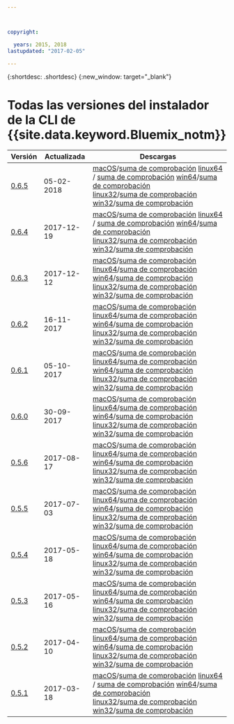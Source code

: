 ```yaml
---



copyright:

  years: 2015, 2018
lastupdated: "2017-02-05"

---
```



{:shortdesc: .shortdesc}
{:new_window: target="_blank"}

# Todas las versiones del instalador de la CLI de {{site.data.keyword.Bluemix_notm}}


| Versión |  Actualizada  | Descargas |
|---------|-----------|-----------|
| [0.6.5](https://github.com/IBM-Bluemix/bluemix-cli-release/releases/tag/v0.6.5) | 05-02-2018 | [macOS](https://clis.ng.bluemix.net/download/bluemix-cli/0.6.5/osx)/[suma de comprobación](https://clis.ng.bluemix.net/download/bluemix-cli/0.6.5/osx/checksum)  [linux64](https://clis.ng.bluemix.net/download/bluemix-cli/0.6.5/linux64) / [suma de comprobación](https://clis.ng.bluemix.net/download/bluemix-cli/0.6.5/linux64/checksum)  [win64](https://clis.ng.bluemix.net/download/bluemix-cli/0.6.5/win64)/[suma de comprobación](https://clis.ng.bluemix.net/download/bluemix-cli/0.6.5/win64/checksum) <br> [linux32](https://clis.ng.bluemix.net/download/bluemix-cli/0.6.5/linux32)/[suma de comprobación](https://clis.ng.bluemix.net/download/bluemix-cli/0.6.5/linux32/checksum)  [win32](https://clis.ng.bluemix.net/download/bluemix-cli/0.6.5/win32)/[suma de comprobación](https://clis.ng.bluemix.net/download/bluemix-cli/0.6.5/win32/checksum) |
| [0.6.4](https://github.com/IBM-Bluemix/bluemix-cli-release/releases/tag/v0.6.4) | 2017-12-19 | [macOS](https://clis.ng.bluemix.net/download/bluemix-cli/0.6.4/osx)/[suma de comprobación](https://clis.ng.bluemix.net/download/bluemix-cli/0.6.4/osx/checksum)  [linux64](https://clis.ng.bluemix.net/download/bluemix-cli/0.6.4/linux64) / [suma de comprobación](https://clis.ng.bluemix.net/download/bluemix-cli/0.6.4/linux64/checksum)  [win64](https://clis.ng.bluemix.net/download/bluemix-cli/0.6.4/win64)/[suma de comprobación](https://clis.ng.bluemix.net/download/bluemix-cli/0.6.4/win64/checksum) <br> [linux32](https://clis.ng.bluemix.net/download/bluemix-cli/0.6.4/linux32)/[suma de comprobación](https://clis.ng.bluemix.net/download/bluemix-cli/0.6.4/linux32/checksum)  [win32](https://clis.ng.bluemix.net/download/bluemix-cli/0.6.4/win32)/[suma de comprobación](https://clis.ng.bluemix.net/download/bluemix-cli/0.6.4/win32/checksum) |
| [0.6.3](https://github.com/IBM-Bluemix/bluemix-cli-release/releases/tag/v0.6.3) | 2017-12-12 | [macOS](https://clis.ng.bluemix.net/download/bluemix-cli/0.6.3/osx)/[suma de comprobación](https://clis.ng.bluemix.net/download/bluemix-cli/0.6.3/osx/checksum)  [linux64](https://clis.ng.bluemix.net/download/bluemix-cli/0.6.3/linux64)/[suma de comprobación](https://clis.ng.bluemix.net/download/bluemix-cli/0.6.3/linux64/checksum)  [win64](https://clis.ng.bluemix.net/download/bluemix-cli/0.6.3/win64)/[suma de comprobación](https://clis.ng.bluemix.net/download/bluemix-cli/0.6.3/win64/checksum) <br> [linux32](https://clis.ng.bluemix.net/download/bluemix-cli/0.6.3/linux32)/[suma de comprobación](https://clis.ng.bluemix.net/download/bluemix-cli/0.6.3/linux32/checksum)  [win32](https://clis.ng.bluemix.net/download/bluemix-cli/0.6.3/win32)/[suma de comprobación](https://clis.ng.bluemix.net/download/bluemix-cli/0.6.3/win32/checksum) |
| [0.6.2](https://github.com/IBM-Bluemix/bluemix-cli-release/releases/tag/v0.6.2) | 16-11-2017 | [macOS](https://clis.ng.bluemix.net/download/bluemix-cli/0.6.2/osx)/[suma de comprobación](https://clis.ng.bluemix.net/download/bluemix-cli/0.6.2/osx/checksum)  [linux64](https://clis.ng.bluemix.net/download/bluemix-cli/0.6.2/linux64)/[suma de comprobación](https://clis.ng.bluemix.net/download/bluemix-cli/0.6.2/linux64/checksum)  [win64](https://clis.ng.bluemix.net/download/bluemix-cli/0.6.2/win64)/[suma de comprobación](https://clis.ng.bluemix.net/download/bluemix-cli/0.6.2/win64/checksum) <br> [linux32](https://clis.ng.bluemix.net/download/bluemix-cli/0.6.2/linux32)/[suma de comprobación](https://clis.ng.bluemix.net/download/bluemix-cli/0.6.2/linux32/checksum)  [win32](https://clis.ng.bluemix.net/download/bluemix-cli/0.6.2/win32)/[suma de comprobación](https://clis.ng.bluemix.net/download/bluemix-cli/0.6.2/win32/checksum) |
| [0.6.1](https://github.com/IBM-Bluemix/bluemix-cli-release/releases/tag/v0.6.1) | 05-10-2017 | [macOS](https://clis.ng.bluemix.net/download/bluemix-cli/0.6.1/osx)/[suma de comprobación](https://clis.ng.bluemix.net/download/bluemix-cli/0.6.1/osx/checksum)  [linux64](https://clis.ng.bluemix.net/download/bluemix-cli/0.6.1/linux64)/[suma de comprobación](https://clis.ng.bluemix.net/download/bluemix-cli/0.6.1/linux64/checksum)  [win64](https://clis.ng.bluemix.net/download/bluemix-cli/0.6.1/win64)/[suma de comprobación](https://clis.ng.bluemix.net/download/bluemix-cli/0.6.1/win64/checksum) <br> [linux32](https://clis.ng.bluemix.net/download/bluemix-cli/0.6.1/linux32)/[suma de comprobación](https://clis.ng.bluemix.net/download/bluemix-cli/0.6.1/linux32/checksum)  [win32](https://clis.ng.bluemix.net/download/bluemix-cli/0.6.1/win32)/[suma de comprobación](https://clis.ng.bluemix.net/download/bluemix-cli/0.6.1/win32/checksum) |
| [0.6.0](https://github.com/IBM-Bluemix/bluemix-cli-release/releases/tag/v0.6.0) | 30-09-2017 | [macOS](https://clis.ng.bluemix.net/download/bluemix-cli/0.6.0/osx)/[suma de comprobación](https://clis.ng.bluemix.net/download/bluemix-cli/0.6.0/osx/checksum)  [linux64](https://clis.ng.bluemix.net/download/bluemix-cli/0.6.0/linux64)/[suma de comprobación](https://clis.ng.bluemix.net/download/bluemix-cli/0.6.0/linux64/checksum)  [win64](https://clis.ng.bluemix.net/download/bluemix-cli/0.6.0/win64)/[suma de comprobación](https://clis.ng.bluemix.net/download/bluemix-cli/0.6.0/win64/checksum) <br> [linux32](https://clis.ng.bluemix.net/download/bluemix-cli/0.6.0/linux32)/[suma de comprobación](https://clis.ng.bluemix.net/download/bluemix-cli/0.6.0/linux32/checksum)  [win32](https://clis.ng.bluemix.net/download/bluemix-cli/0.6.0/win32)/[suma de comprobación](https://clis.ng.bluemix.net/download/bluemix-cli/0.6.0/win32/checksum) |
| [0.5.6](https://github.com/IBM-Bluemix/bluemix-cli-release/releases/tag/v0.5.6) | 2017-08-17 | [macOS](https://clis.ng.bluemix.net/download/bluemix-cli/0.5.6/osx)/[suma de comprobación](https://clis.ng.bluemix.net/download/bluemix-cli/0.5.6/osx/checksum)  [linux64](https://clis.ng.bluemix.net/download/bluemix-cli/0.5.6/linux64)/[suma de comprobación](https://clis.ng.bluemix.net/download/bluemix-cli/0.5.6/linux64/checksum)  [win64](https://clis.ng.bluemix.net/download/bluemix-cli/0.5.6/win64)/[suma de comprobación](https://clis.ng.bluemix.net/download/bluemix-cli/0.5.6/win64/checksum) <br> [linux32](https://clis.ng.bluemix.net/download/bluemix-cli/0.5.6/linux32)/[suma de comprobación](https://clis.ng.bluemix.net/download/bluemix-cli/0.5.6/linux32/checksum)  [win32](https://clis.ng.bluemix.net/download/bluemix-cli/0.5.6/win32)/[suma de comprobación](https://clis.ng.bluemix.net/download/bluemix-cli/0.5.6/win32/checksum) |
| [0.5.5](https://github.com/IBM-Bluemix/bluemix-cli-release/releases/tag/v0.5.5) | 2017-07-03 | [macOS](https://clis.ng.bluemix.net/download/bluemix-cli/0.5.5/osx)/[suma de comprobación](https://clis.ng.bluemix.net/download/bluemix-cli/0.5.5/osx/checksum)  [linux64](https://clis.ng.bluemix.net/download/bluemix-cli/0.5.5/linux64)/[suma de comprobación](https://clis.ng.bluemix.net/download/bluemix-cli/0.5.5/linux64/checksum)  [win64](https://clis.ng.bluemix.net/download/bluemix-cli/0.5.5/win64)/[suma de comprobación](https://clis.ng.bluemix.net/download/bluemix-cli/0.5.5/win64/checksum) <br> [linux32](https://clis.ng.bluemix.net/download/bluemix-cli/0.5.5/linux32)/[suma de comprobación](https://clis.ng.bluemix.net/download/bluemix-cli/0.5.5/linux32/checksum)  [win32](https://clis.ng.bluemix.net/download/bluemix-cli/0.5.5/win32)/[suma de comprobación](https://clis.ng.bluemix.net/download/bluemix-cli/0.5.5/win32/checksum) |
| [0.5.4](https://github.com/IBM-Bluemix/bluemix-cli-release/releases/tag/v0.5.4) | 2017-05-18 | [macOS](https://clis.ng.bluemix.net/download/bluemix-cli/0.5.4/osx)/[suma de comprobación](https://clis.ng.bluemix.net/download/bluemix-cli/0.5.4/osx/checksum)  [linux64](https://clis.ng.bluemix.net/download/bluemix-cli/0.5.4/linux64)/[suma de comprobación](https://clis.ng.bluemix.net/download/bluemix-cli/0.5.4/linux64/checksum)  [win64](https://clis.ng.bluemix.net/download/bluemix-cli/0.5.4/win64)/[suma de comprobación](https://clis.ng.bluemix.net/download/bluemix-cli/0.5.4/win64/checksum) <br> [linux32](https://clis.ng.bluemix.net/download/bluemix-cli/0.5.4/linux32)/[suma de comprobación](https://clis.ng.bluemix.net/download/bluemix-cli/0.5.4/linux32/checksum)  [win32](https://clis.ng.bluemix.net/download/bluemix-cli/0.5.4/win32)/[suma de comprobación](https://clis.ng.bluemix.net/download/bluemix-cli/0.5.4/win32/checksum) |
| [0.5.3](https://github.com/IBM-Bluemix/bluemix-cli-release/releases/tag/v0.5.3) | 2017-05-16 | [macOS](https://clis.ng.bluemix.net/download/bluemix-cli/0.5.3/osx)/[suma de comprobación](https://clis.ng.bluemix.net/download/bluemix-cli/0.5.3/osx/checksum)  [linux64](https://clis.ng.bluemix.net/download/bluemix-cli/0.5.3/linux64)/[suma de comprobación](https://clis.ng.bluemix.net/download/bluemix-cli/0.5.3/linux64/checksum)  [win64](https://clis.ng.bluemix.net/download/bluemix-cli/0.5.3/win64)/[suma de comprobación](https://clis.ng.bluemix.net/download/bluemix-cli/0.5.3/win64/checksum) <br> [linux32](https://clis.ng.bluemix.net/download/bluemix-cli/0.5.3/linux32)/[suma de comprobación](https://clis.ng.bluemix.net/download/bluemix-cli/0.5.3/linux32/checksum)  [win32](https://clis.ng.bluemix.net/download/bluemix-cli/0.5.3/win32)/[suma de comprobación](https://clis.ng.bluemix.net/download/bluemix-cli/0.5.3/win32/checksum) |
| [0.5.2](https://github.com/IBM-Bluemix/bluemix-cli-release/releases/tag/v0.5.2) | 2017-04-10 | [macOS](https://clis.ng.bluemix.net/download/bluemix-cli/0.5.2/osx)/[suma de comprobación](https://clis.ng.bluemix.net/download/bluemix-cli/0.5.2/osx/checksum)  [linux64](https://clis.ng.bluemix.net/download/bluemix-cli/0.5.2/linux64)/[suma de comprobación](https://clis.ng.bluemix.net/download/bluemix-cli/0.5.2/linux64/checksum)  [win64](https://clis.ng.bluemix.net/download/bluemix-cli/0.5.2/win64)/[suma de comprobación](https://clis.ng.bluemix.net/download/bluemix-cli/0.5.2/win64/checksum) <br> [linux32](https://clis.ng.bluemix.net/download/bluemix-cli/0.5.2/linux32)/[suma de comprobación](https://clis.ng.bluemix.net/download/bluemix-cli/0.5.2/linux32/checksum)  [win32](https://clis.ng.bluemix.net/download/bluemix-cli/0.5.2/win32)/[suma de comprobación](https://clis.ng.bluemix.net/download/bluemix-cli/0.5.2/win32/checksum) |
| [0.5.1](https://github.com/IBM-Bluemix/bluemix-cli-release/releases/tag/v0.5.1) | 2017-03-18 | [macOS](https://clis.ng.bluemix.net/download/bluemix-cli/0.5.1/osx)/[suma de comprobación](https://clis.ng.bluemix.net/download/bluemix-cli/0.5.1/osx/checksum)  [linux64](https://clis.ng.bluemix.net/download/bluemix-cli/0.5.1/linux64) / [suma de comprobación](https://clis.ng.bluemix.net/download/bluemix-cli/0.5.1/linux64/checksum) [win64](https://clis.ng.bluemix.net/download/bluemix-cli/0.5.1/win64)/[suma de comprobación](https://clis.ng.bluemix.net/download/bluemix-cli/0.5.1/win64/checksum) <br> [linux32](https://clis.ng.bluemix.net/download/bluemix-cli/0.5.1/linux32)/[suma de comprobación](https://clis.ng.bluemix.net/download/bluemix-cli/0.5.1/linux32/checksum)  [win32](https://clis.ng.bluemix.net/download/bluemix-cli/0.5.1/win32)/[suma de comprobación](https://clis.ng.bluemix.net/download/bluemix-cli/0.5.1/win32/checksum) |

